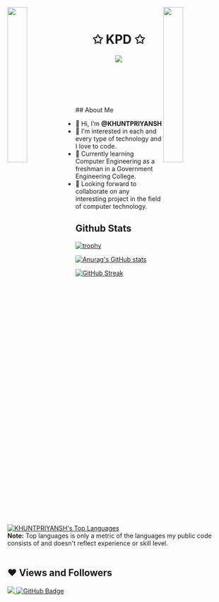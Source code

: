 
<img align="left" src="https://user-images.githubusercontent.com/65187002/144930161-2f783401-8d27-4fdf-a2f7-cc0ba32f1f1f.gif" width="30%" style="display:inline;"><img align="right" src="https://user-images.githubusercontent.com/65187002/144930161-2f783401-8d27-4fdf-a2f7-cc0ba32f1f1f.gif" width="30%" style="display:inline;">
<br>
<span align="center">
    <h1 align="center">✩ KPD ✩</h1>
</span>
<p align="center">
    <img src="https://readme-typing-svg.herokuapp.com/?lines=Hello+World!;Welcome+to+my+Profile%2C;Hope+you+find;something+Helpful...&font=Fira%20+Code&pause=1000&color=%23D62F79&center=true&width=280&height=50">
</p>
<br>
<br><br><br><br>
## About Me


- 👋 Hi, I’m <b>@KHUNTPRIYANSH</b>
- 👀 I’m interested in each and every type of technology and I love to code.
- 🌱 Currently learning Computer Engineering as a freshman in a Government Engineering College.
- 💞️ Looking forward to collaborate on any interesting project in the field of computer technology.

## Github Stats

[![trophy](https://github-profile-trophy.vercel.app/?username=KHUNTPRIYANSH&theme=onedark)](https://github.com/ryo-ma/github-profile-trophy)

[![Anurag's GitHub stats](https://github-readme-stats.vercel.app/api?username=KHUNTPRIYANSH&show_icons=true&theme=radical)](https://github.com/anuraghazra/github-readme-stats)

[![GitHub Streak](http://github-readme-streak-stats.herokuapp.com?user=KHUNTPRIYANSH&theme=radical&fire=fc7c03)](https://git.io/streak-stats)

<a href="https://github.com/KHUNTPRIYANSH/github-readme-stats">
  <img alt="KHUNTPRIYANSH's Top Languages" src="https://github-readme-stats.vercel.app/api/top-langs/?username=KHUNTPRIYANSH&langs_count=8&count_private=true&layout=compact&theme=react&hide_border=true&bg_color=0D1117" />
</a>

 <br/>
 <b>Note:</b> Top languages is only a metric of the languages my public code consists of and doesn't reflect experience or skill level.


<br/>
<br/>

## ❤ Views and Followers
<a href="https://github.com/Meghna-DAS/github-profile-views-counter">
    <img src="https://komarev.com/ghpvc/?username=KHUNTPRIYANSH">
</a>
<a href="https://github.com/KHUNTPRIYANSH?tab=followers"><img src="https://img.shields.io/github/followers/KHUNTPRIYANSH?label=Followers&style=social" alt="GitHub Badge"></a>
<!---
KHUNTPRIYANSH/KHUNTPRIYANSH is a ✨ special ✨ repository because its `README.md` (this file) appears on your GitHub profile.
You can click the Preview link to take a look at your changes.
--->
